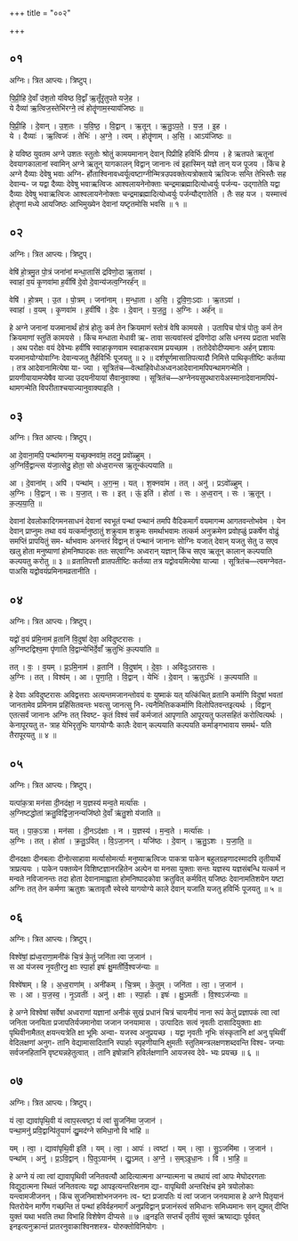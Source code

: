 +++
title = "००२"

+++


## ०१
अग्निः। त्रित आप्त्यः। त्रिष्टुप्।

पि॒प्री॒हि दे॒वाँ उ॑श॒तो य॑विष्ठ वि॒द्वाँ ऋ॒तूँरृ॑तुपते यजे॒ह ।  
ये दैव्या॑ ऋ॒त्विज॒स्तेभि॑रग्ने॒ त्वं होतॄ॑णाम॒स्याय॑जिष्ठः ॥

पि॒प्री॒हि । दे॒वान् । उ॒श॒तः । य॒वि॒ष्ठ॒ । वि॒द्वान् । ऋ॒तून् । ऋ॒तु॒ऽप॒ते॒ । य॒ज॒ । इ॒ह ।  
ये । दैव्याः॑ । ऋ॒त्विजः॑ । तेभिः॑ । अ॒ग्ने॒ । त्वम् । होतॄ॑णाम् । अ॒सि॒ । आऽय॑जिष्ठः ॥

हे यविष्ठ युवतम अग्ने उशतः स्तुतोः श्रोतुं कामयमानान् देवान् पिप्रीहि हविर्भिः प्रीणय । हे ऋतपते ऋतूनां देवयागकालानां स्वामिन् अग्ने ऋतून् यागकालन् विद्वान् जानानः त्वं इहास्मिन् यज्ञे तान् यज पूजय । किंच हे अग्ने दैव्याः देवेषु भवाः अग्नि- र्होताश्विनावध्वर्यूत्वष्टाग्नीन्मित्रउपवक्तेत्यत्रोक्ताये ऋत्विजः सन्ति तेभिस्तैः सह देवान्य- ज यद्वा दैव्याः देवेषु भवाऋत्विजः आश्वलायनेनोक्ताः चन्द्रमाब्रह्मादित्योध्वर्युः पर्जन्य- उद्गातेति यद्वा दैव्याः देवेषु भवाऋत्विजः आश्वलायनेनोक्ताः चन्द्रमाब्रह्मादित्योध्वर्युः पर्जन्यौद्गातेति । तैः सह यज । यस्मात्त्वं होतॄणां मध्ये आयजिष्ठः आभिमुख्येन देवानां यष्टृतमोसि भवसि ॥ १ ॥

## ०२
अग्निः। त्रित आप्त्यः। त्रिष्टुप्।

वेषि॑ हो॒त्रमु॒त पो॒त्रं जना॑नां मन्धा॒तासि॑ द्रविणो॒दा ऋ॒तावा॑ ।  
स्वाहा॑ व॒यं कृ॒णवा॑मा ह॒वींषि॑ दे॒वो दे॒वान्य॑जत्व॒ग्निरर्ह॑न् ॥

वेषि॑ । हो॒त्रम् । उ॒त । पो॒त्रम् । जना॑नाम् । म॒न्धा॒ता । अ॒सि॒ । द्र॒वि॒णः॒ऽदाः । ऋ॒तऽवा॑ ।  
स्वाहा॑ । व॒यम् । कृ॒णवा॑म । ह॒वींषि॑ । दे॒वः । दे॒वान् । य॒ज॒तु॒ । अ॒ग्निः । अर्ह॑न् ॥

हे अग्ने जनानां यजमानार्थं होत्रं होतुः कर्म तेन क्रियमाणं स्तोत्रं वेषि कामयसे । उतापिच पोत्रं पोतुः कर्म तेन क्रियमाणां स्तुतिं कामयसे । किंच मन्धाता मेधावी ऋ- तावा सत्यवांस्त्वं द्रविणोदा असि धनस्य प्रदाता भवसि । अथ परोक्षः वयं देवेभ्यः हवींषि स्वाहाकृणवाम स्वाहाकरवाम प्रयच्छाम । ततोदेवोदीप्यमानः अर्हन् प्रशायः यजमानयोग्योवाग्निः देवान्यजतु तैर्हविर्भिः पूजयतु ॥ २ ॥ दर्शपूर्णमासातिपत्यादौ निमित्ते पाथिकृतीष्टिः कर्तव्या । तत्र आदेवानामित्येषा या- ज्या । सूत्रितंच—वेत्थाहिवेधोअध्वनआदेवानामपिपन्थामगन्मेति । प्रायणीयायामप्येषैव याज्या उदयनीयायां सैवानुवाक्या । सूत्रितंच—अग्नेनयसुपथारायेअस्मानादेवानामपिपं- थामगन्मेति विपरीताश्चयाज्यानुवाक्याइति ।

## ०३
अग्निः। त्रित आप्त्यः। त्रिष्टुप्।

आ दे॒वाना॒मपि॒ पन्था॑मगन्म॒ यच्छ॒क्नवा॑म॒ तदनु॒ प्रवो॑ळ्हुम् ।  
अ॒ग्निर्वि॒द्वान्त्स य॑जा॒त्सेदु॒ होता॒ सो अ॑ध्व॒रान्त्स ऋ॒तून्क॑ल्पयाति ॥

आ । दे॒वाना॑म् । अपि॑ । पन्था॑म् । अ॒ग॒न्म॒ । यत् । श॒क्नवा॑म । तत् । अनु॑ । प्रऽवो॑ळ्हुम् ।  
अ॒ग्निः । वि॒द्वान् । सः । य॒जा॒त् । सः । इत् । ऊं॒ इति॑ । होता॑ । सः । अ॒ध्व॒रान् । सः । ऋ॒तून् । क॒ल्प॒या॒ति॒ ॥

देवानां देवलोकादिगमनसाधनं देवानां स्वभूतं पन्थां पन्थानं तमपि वैदिकमार्गं वयमागन्म आगतवन्तोभवेम । येन देवान् प्राप्नुमः तथा वयं यत्कर्मानुष्ठातुं शक्रुवाम शक्रुमः समर्थाभवामः तत्कर्म अनुक्रमेण प्रवोह्ळुं प्रकर्षेण वोढुं समप्तिं प्रापयितुं सम- र्थाभवामः अनन्तरं विद्वान् तं पन्थानं जानानः सोग्निः यजात् देवान् यजतु सेतु उ सएव खलु होता मनुष्याणां होमनिष्पादकः ततः सएवाग्निः अध्वरान् यज्ञान् किंच सएव ऋतून् कालान् कल्पयाति कल्पयतु करोतु ॥ ३ ॥ व्रतातिपत्तौ व्रातपतीष्टिः कर्तव्या तत्र यद्वोवयमित्येषा याज्या । सूत्रितंच—त्वमग्नेवत- पाअसि यद्वोवयंप्रमिनामव्रतानीति ।

## ०४
अग्निः। त्रित आप्त्यः। त्रिष्टुप्।

यद्वो॑ व॒यं प्र॑मि॒नाम॑ व्र॒तानि॑ वि॒दुषां॑ देवा॒ अवि॑दुष्टरासः ।  
अ॒ग्निष्टद्विश्व॒मा पृ॑णाति वि॒द्वान्येभि॑र्दे॒वाँ ऋ॒तुभिः॑ क॒ल्पया॑ति ॥

तत् । वः॒ । व॒यम् । प्र॒ऽमि॒नाम॑ । व्र॒तानि॑ । वि॒दुषा॑म् । दे॒वाः॒ । अवि॑दुःऽतरासः ।  
अ॒ग्निः । तत् । विश्व॑म् । आ । पृ॒णा॒ति॒ । वि॒द्वान् । येभिः॑ । दे॒वान् । ऋ॒तुऽभिः॑ । क॒ल्पया॑ति ॥

हे देवाः अविदुष्टरासः अविद्वत्तराः अत्यन्तमजानन्तोवयं वः युष्माकं यत् यत्किंचित् व्रतानि कर्माणि विदुषां भवतां जानतामेव प्रमिनाम प्रहिंसितवन्तः भवत्सु जानत्सु नि- त्यनैमित्तिककर्माणि विलोपितवन्तइत्यर्थः । विद्वान् एतत्सर्वं जानानः अग्निः तत् स्विष्ट- कृतं विश्वं सर्वं कर्मजातं आपृणाति आपूरयतु फलसहितं करोत्वित्यर्थः । केनापूरयतु त- त्राह येभिरृतुभिः यागयोग्यैः कालैः देवान् कल्पयाति कल्पयति कर्माङ्गभावाय समर्थ- यति तैरापूरयतु ॥ ४ ॥

## ०५
अग्निः। त्रित आप्त्यः। त्रिष्टुप्।

यत्पा॑क॒त्रा मन॑सा दी॒नद॑क्षा॒ न य॒ज्ञस्य॑ मन्व॒ते मर्त्या॑सः ।  
अ॒ग्निष्टद्धोता॑ क्रतु॒विद्वि॑जा॒नन्यजि॑ष्ठो दे॒वाँ ऋ॑तु॒शो य॑जाति ॥

यत् । पा॒क॒ऽत्रा । मन॑सा । दी॒नऽद॑क्षाः । न । य॒ज्ञस्य॑ । म॒न्व॒ते । मर्त्या॑सः ।  
अ॒ग्निः । तत् । होता॑ । क्र॒तु॒ऽवित् । वि॒ऽजा॒नन् । यजि॑ष्ठः । दे॒वान् । ऋ॒तु॒ऽशः । य॒जा॒ति॒ ॥

दीनदक्षाः दीनबलाः दीनोत्साहावा मर्त्यासोमर्त्याः मनुष्याऋत्विजः पाकत्रा पाकेन बहुलग्रहणादस्मादपि तृतीयार्थे त्राप्रत्ययः । पाकेन पक्तव्येन विशिष्टज्ञानरहितेन अल्पेन वा मनसा युक्ताः सन्तः यज्ञस्य यज्ञसंबन्धि यत्कर्म न मन्वते नविजानन्तः तदा होता देवानामाह्वाता होमनिष्पादकोवा क्रतुवित् कर्मवित् यजिष्ठः देवानामतिशयेन यष्टा अग्निः तत् तेन कर्मणा ऋतुशः ऋतावृतौ स्वेस्वे यागयोग्ये काले देवान् यजाति यजतु हविर्भिः पूजयतु ॥ ५ ॥

## ०६
अग्निः। त्रित आप्त्यः। त्रिष्टुप्।

विश्वे॑षां॒ ह्य॑ध्व॒राणा॒मनी॑कं चि॒त्रं के॒तुं जनि॑ता त्वा ज॒जान॑ ।  
स आ य॑जस्व नृ॒वती॒रनु॒ क्षाः स्पा॒र्हा इषः॑ क्षु॒मती॑र्वि॒श्वज॑न्याः ॥

विश्वे॑षाम् । हि । अ॒ध्व॒राणा॑म् । अनी॑कम् । चि॒त्रम् । के॒तुम् । जनि॑ता । त्वा॒ । ज॒जान॑ ।  
सः । आ । य॒ज॒स्व॒ । नृ॒ऽवतीः॑ । अनु॑ । क्षाः । स्पा॒र्हाः । इषः॑ । क्षु॒ऽमतीः॑ । वि॒श्वऽज॑न्याः ॥

हे अग्ने विश्वेषां सर्वेषां अध्वराणां यज्ञानां अनीकं सुखं प्रधानं चित्रं चायनीयं नाना रूपं केतुं प्रज्ञापकं त्वा त्वां जनिता जनयिता प्रजापतिर्यजमानोवा जजान जनयामास । उत्पादितः सत्वं नृवतीः दासादियुक्ताः क्षाः पृथिवीनामैतत् क्षयन्त्यत्रेति क्षा भूमिः अन्वा- यजस्व अनुप्रयच्छ । यद्वा नृवतीः नृभिः संस्कृतानि क्षां अनु पृथिवीं वेदिलक्षणां अनुग- तानि वेद्यामासादितानि स्पार्हाः स्पृहणीयानि क्षुमतीः स्तुतिमन्त्रलक्षणशब्दवन्ति विश्व- जन्याः सर्वजनहितानि वृष्ट्यन्नहेतुत्वात् । तानि इषोन्नानि हविर्लक्षणानि आयजस्व देवे- भ्यः प्रयच्छ ॥ ६ ॥

## ०७
अग्निः। त्रित आप्त्यः। त्रिष्टुप्।

यं त्वा॒ द्यावा॑पृथि॒वी यं त्वाप॒स्त्वष्टा॒ यं त्वा॑ सु॒जनि॑मा ज॒जान॑ ।  
पन्था॒मनु॑ प्रवि॒द्वान्पि॑तृ॒याणं॑ द्यु॒मद॑ग्ने समिधा॒नो वि भा॑हि ॥

यम् । त्वा॒ । द्यावा॑पृथि॒वी इति॑ । यम् । त्वा॒ । आपः॑ । त्वष्टा॑ । यम् । त्वा॒ । सु॒ऽजमि॑मा । ज॒जान॑ ।  
पन्था॑म् । अनु॑ । प्र॒ऽवि॒द्वान् । पि॒तृ॒ऽयान॑म् । द्यु॒ऽमत् । अ॒ग्ने॒ । स॒म्ऽइ॒धा॒नः । वि । भा॒हि॒ ॥

हे अग्ने यं त्वा त्वां द्यावापृथिवी जनितवत्यौ आदित्यात्मना अग्न्यात्मना च तथायं त्वां आपः मेघोदरगताः विद्युदात्मना स्थितं जनितवत्यः यद्वा आपइत्यन्तरिक्षनाम द्या- वापृथिवी अन्तरिक्षंच इमे त्रयोलोकाः यन्त्वामजीजनन् । किंच सुजनिमाशोभनजननः त्व- ष्टा प्रजापतिः यं त्वां जजान जनयामास हे अग्ने पितृयानं पितरोयेन मार्गेण गच्छन्ति तं पन्थां हविर्वहनमार्गं अनुप्रविद्वान् प्रजानंस्त्वं समिधानः समिध्यमानः सन् द्युमत् दीप्ति युक्तं यथा भवति तथा विभाहि विशेषेण दीप्यसे ॥ ७ ॥इनइति सप्तर्चं तृतीयं सूक्तं ऋष्याद्याः पूर्ववत् इनइत्यनुक्रान्तं प्रातरनुवाकाश्विनशस्त्र- योरुक्तोविनियोगः ।